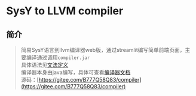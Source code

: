 # SysY to LLVM compiler
## 简介
>简易SysY语言到llvm编译器web版，通过streamlit编写简单前端页面，主要编译通过调用`compiler.jar`  
>具体语法见[文法定义](https://58q83.xyz/post/9bba8236)  
>编译器本身由java编写，具体可查看[编译器文档](https://58q83.xyz/post/38d18c3f)  
>源码：[https://gitee.com/B777Q58Q83/compiler](https://gitee.com/B777Q58Q83/compiler)